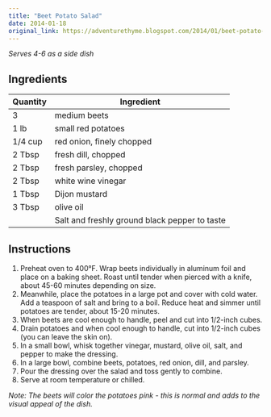 ```yaml
---
title: "Beet Potato Salad"
date: 2014-01-18
original_link: https://adventurethyme.blogspot.com/2014/01/beet-potato-salad.html
---
```


_Serves 4-6 as a side dish_

## Ingredients


| Quantity | Ingredient |
| -------- | ---------- |
| 3 | medium beets |
| 1 lb | small red potatoes |
| 1/4 cup | red onion, finely chopped |
| 2 Tbsp | fresh dill, chopped |
| 2 Tbsp | fresh parsley, chopped |
| 2 Tbsp | white wine vinegar |
| 1 Tbsp | Dijon mustard |
| 3 Tbsp | olive oil |
| | Salt and freshly ground black pepper to taste |

## Instructions


1. Preheat oven to 400°F. Wrap beets individually in aluminum foil and place on a baking sheet. Roast until tender when pierced with a knife, about 45-60 minutes depending on size.
2. Meanwhile, place the potatoes in a large pot and cover with cold water. Add a teaspoon of salt and bring to a boil. Reduce heat and simmer until potatoes are tender, about 15-20 minutes.
3. When beets are cool enough to handle, peel and cut into 1/2-inch cubes. 
4. Drain potatoes and when cool enough to handle, cut into 1/2-inch cubes (you can leave the skin on).
5. In a small bowl, whisk together vinegar, mustard, olive oil, salt, and pepper to make the dressing.
6. In a large bowl, combine beets, potatoes, red onion, dill, and parsley.
7. Pour the dressing over the salad and toss gently to combine.
8. Serve at room temperature or chilled.

_Note: The beets will color the potatoes pink - this is normal and adds to the visual appeal of the dish._
